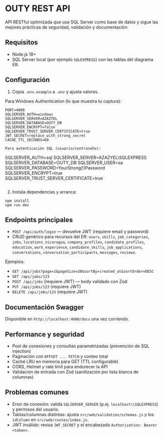 # OUTY REST API

API RESTful optimizada que usa SQL Server como base de datos y sigue las mejores prácticas de seguridad, validación y documentación.

## Requisitos

- Node.js 18+
- SQL Server local (por ejemplo `SQLEXPRESS`) con las tablas del diagrama ER.

## Configuración

1. Copia `.env.example` a `.env` y ajusta valores.

Para Windows Authentication (lo que muestra tu captura):

```
PORT=4000
SQLSERVER_AUTH=windows
SQLSERVER_SERVER=AZAZYEL
SQLSERVER_DATABASE=OUTY_DB
SQLSERVER_ENCRYPT=false
SQLSERVER_TRUST_SERVER_CERTIFICATE=true
JWT_SECRET=replace_with_strong_secret
CACHE_TTL_SECONDS=60

Para autenticación SQL (usuario/contraseña):

```
SQLSERVER_AUTH=sql
SQLSERVER_SERVER=AZAZYEL\SQLEXPRESS
SQLSERVER_DATABASE=OUTY_DB
SQLSERVER_USER=sa
SQLSERVER_PASSWORD=YourStrong(!)Password
SQLSERVER_ENCRYPT=true
SQLSERVER_TRUST_SERVER_CERTIFICATE=true
```
```

2. Instala dependencias y arranca:

```
npm install
npm run dev
```

## Endpoints principales

- `POST /api/auth/login` — devuelve JWT (requiere email y password)
- CRUD genérico para recursos del ER: `users`, `skills`, `job_categories`, `jobs`, `locations_nicaragua`, `company_profiles`, `candidate_profiles`, `education`, `work_experience`, `candidate_skills`, `job_applications`, `conversations`, `conversation_participants`, `messages`, `reviews`.

Ejemplos:

- `GET /api/jobs?page=1&pageSize=20&sortBy=created_at&sortOrder=DESC`
- `GET /api/jobs/123`
- `POST /api/jobs` (requiere JWT) — body validado con Zod
- `PUT /api/jobs/123` (requiere JWT)
- `DELETE /api/jobs/123` (requiere JWT)

## Documentación Swagger

Disponible en `http://localhost:4000/docs` una vez corriendo.

## Performance y seguridad

- Pool de conexiones y consultas parametrizadas (prevención de SQL injection)
- Paginación con `OFFSET ... FETCH` y conteo total
- Caché LRU en memoria para GET (TTL configurable)
- CORS, Helmet y rate limit para endurecer la API
- Validación de entrada con Zod (sanitización por lista blanca de columnas)


## Problemas comunes

- Error de conexión: valida `SQLSERVER_SERVER` (p.ej. `localhost\\SQLEXPRESS`) y permisos del usuario.
- Tablas/columnas distintas: ajusta `src/web/validation/schemas.js` y los `idColumn` en `src/web/routes/index.js`.
- JWT inválido: revisa `JWT_SECRET` y el encabezado `Authorization: Bearer <token>`.
